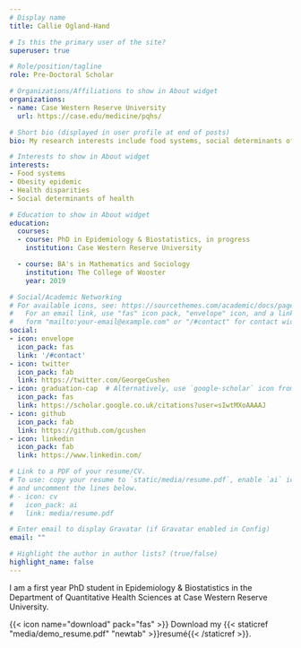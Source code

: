 ```yaml
---
# Display name
title: Callie Ogland-Hand

# Is this the primary user of the site?
superuser: true

# Role/position/tagline
role: Pre-Doctoral Scholar

# Organizations/Affiliations to show in About widget
organizations:
- name: Case Western Reserve University
  url: https://case.edu/medicine/pqhs/

# Short bio (displayed in user profile at end of posts)
bio: My research interests include food systems, social determinants of health, and the obesity epidemic.

# Interests to show in About widget
interests:
- Food systems
- Obesity epidemic
- Health disparities
- Social determinants of health

# Education to show in About widget
education:
  courses:
  - course: PhD in Epidemiology & Biostatistics, in progress
    institution: Case Western Reserve University

  - course: BA's in Mathematics and Sociology
    institution: The College of Wooster
    year: 2019

# Social/Academic Networking
# For available icons, see: https://sourcethemes.com/academic/docs/page-builder/#icons
#   For an email link, use "fas" icon pack, "envelope" icon, and a link in the
#   form "mailto:your-email@example.com" or "/#contact" for contact widget.
social:
- icon: envelope
  icon_pack: fas
  link: '/#contact'
- icon: twitter
  icon_pack: fab
  link: https://twitter.com/GeorgeCushen
- icon: graduation-cap  # Alternatively, use `google-scholar` icon from `ai` icon pack
  icon_pack: fas
  link: https://scholar.google.co.uk/citations?user=sIwtMXoAAAAJ
- icon: github
  icon_pack: fab
  link: https://github.com/gcushen
- icon: linkedin
  icon_pack: fab
  link: https://www.linkedin.com/

# Link to a PDF of your resume/CV.
# To use: copy your resume to `static/media/resume.pdf`, enable `ai` icons in `params.toml`, 
# and uncomment the lines below.
# - icon: cv
#   icon_pack: ai
#   link: media/resume.pdf

# Enter email to display Gravatar (if Gravatar enabled in Config)
email: ""

# Highlight the author in author lists? (true/false)
highlight_name: false
---
```


I am a first year PhD student in Epidemiology & Biostatistics in the Department of Quantitative Health Sciences at Case Western Reserve University. 

{{< icon name="download" pack="fas" >}} Download my {{< staticref "media/demo_resume.pdf" "newtab" >}}resumé{{< /staticref >}}.

